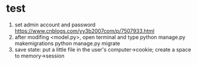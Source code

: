 # test

1. set admin account and password
	https://www.cnblogs.com/yy3b2007com/p/7507933.html
2. after modifing <model.py>, open terminal and type
	python manage.py makemigrations
	python manage.py migrate
3. save state: 
	put a little file in the user's computer->cookie;
	create a space to memory->session 